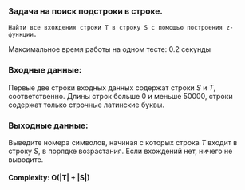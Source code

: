 ### Задача на поиск подстроки в строке.
`Найти все вхождения строки T в строку S с помощью построения z-функции.`

Максимальное время работы на одном тесте:	0.2 секунды

### Входные данные:
Первые две строки входных данных содержат строки $S$ и $T$, соответственно. Длины строк больше $0$ и меньше $50000$, строки содержат только строчные латинские буквы.


### Выходные данные:
Выведите номера символов, начиная с которых строка $T$ входит в строку $S$, в порядке возрастания. Если вхождений нет, ничего не выводите.



#### Complexity: O(|T| + |S|)
